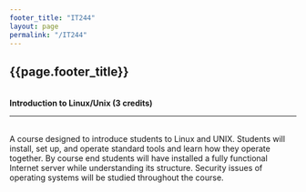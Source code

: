 ```yaml
---
footer_title: "IT244"
layout: page
permalink: "/IT244"
---
```


## {{page.footer_title}}
\
**Introduction to Linux/Unix (3 credits)**

---
\
A course designed to introduce students to Linux and UNIX. Students will install, set up, and operate standard tools and learn how they operate together. By course end students will have installed a fully functional Internet server while understanding its structure. Security issues of operating systems will be studied throughout the course.
